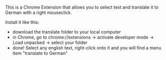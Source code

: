 This is a Chrome Extension that allows you to select text and translate it to German with a right mouseclick. 

Install it like this:
* download the translate folder to your local computer
* in Chrome, go to chrome://extensions -> activate developer mode -> Load unpacked -> select your folder
* done! Select any english text, right-click onto it and you will find a menu item "translate to German"

